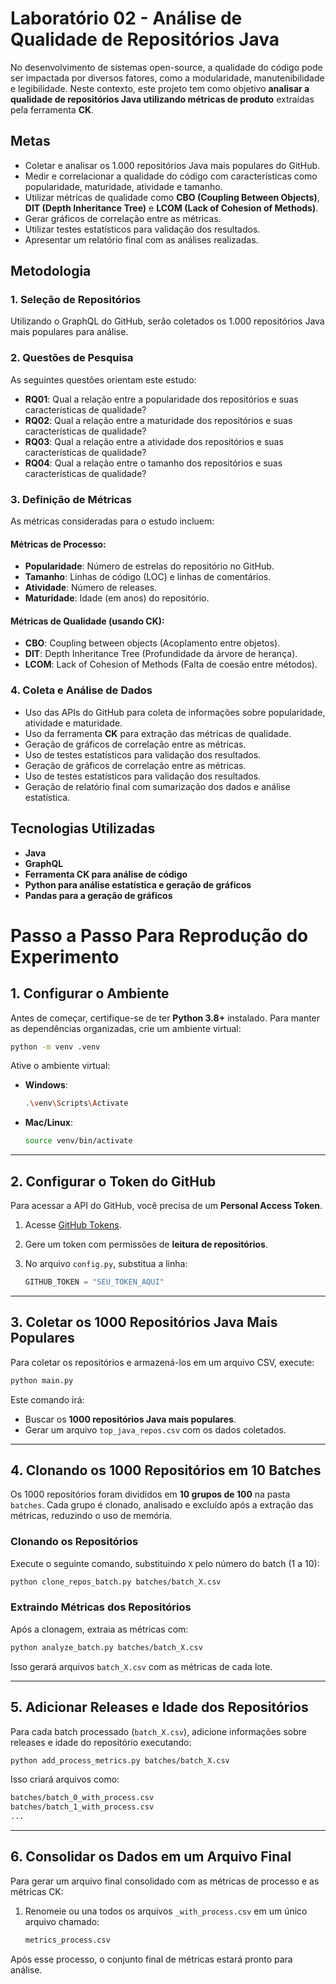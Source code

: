 # Laboratório 02 - Análise de Qualidade de Repositórios Java

No desenvolvimento de sistemas open-source, a qualidade do código pode ser impactada por diversos fatores, como a modularidade, manutenibilidade e legibilidade. Neste contexto, este projeto tem como objetivo **analisar a qualidade de repositórios Java utilizando métricas de produto** extraídas pela ferramenta **CK**.

## Metas

- Coletar e analisar os 1.000 repositórios Java mais populares do GitHub.
- Medir e correlacionar a qualidade do código com características como popularidade, maturidade, atividade e tamanho.
- Utilizar métricas de qualidade como **CBO (Coupling Between Objects)**, **DIT (Depth Inheritance Tree)** e **LCOM (Lack of Cohesion of Methods)**.
- Gerar gráficos de correlação entre as métricas.
- Utilizar testes estatísticos para validação dos resultados.
- Apresentar um relatório final com as análises realizadas.

## Metodologia

### 1. Seleção de Repositórios

Utilizando o GraphQL do GitHub, serão coletados os 1.000 repositórios Java mais populares para análise.

### 2. Questões de Pesquisa

As seguintes questões orientam este estudo:

- **RQ01**: Qual a relação entre a popularidade dos repositórios e suas características de qualidade?
- **RQ02**: Qual a relação entre a maturidade dos repositórios e suas características de qualidade?
- **RQ03**: Qual a relação entre a atividade dos repositórios e suas características de qualidade?
- **RQ04**: Qual a relação entre o tamanho dos repositórios e suas características de qualidade?

### 3. Definição de Métricas

As métricas consideradas para o estudo incluem:

#### Métricas de Processo:

- **Popularidade**: Número de estrelas do repositório no GitHub.
- **Tamanho**: Linhas de código (LOC) e linhas de comentários.
- **Atividade**: Número de releases.
- **Maturidade**: Idade (em anos) do repositório.

#### Métricas de Qualidade (usando CK):

- **CBO**: Coupling between objects (Acoplamento entre objetos).
- **DIT**: Depth Inheritance Tree (Profundidade da árvore de herança).
- **LCOM**:  Lack of Cohesion of Methods (Falta de coesão entre métodos).

### 4. Coleta e Análise de Dados

- Uso das APIs do GitHub para coleta de informações sobre popularidade, atividade e maturidade.
- Uso da ferramenta **CK** para extração das métricas de qualidade.
- Geração de gráficos de correlação entre as métricas.
- Uso de testes estatísticos para validação dos resultados.
- Geração de gráficos de correlação entre as métricas.
- Uso de testes estatísticos para validação dos resultados.
- Geração de relatório final com sumarização dos dados e análise estatística.

## Tecnologias Utilizadas

- **Java**
- **GraphQL**
- **Ferramenta CK para análise de código**
- **Python para análise estatística e geração de gráficos**
- **Pandas para a geração de gráficos**

# Passo a Passo Para Reprodução do Experimento

## 1. Configurar o Ambiente
Antes de começar, certifique-se de ter **Python 3.8+** instalado. Para manter as dependências organizadas, crie um ambiente virtual:

```sh
python -m venv .venv
```

Ative o ambiente virtual:
- **Windows**:
  ```sh
  .\venv\Scripts\Activate
  ```
- **Mac/Linux**:
  ```sh
  source venv/bin/activate
  ```

---

## 2. Configurar o Token do GitHub
Para acessar a API do GitHub, você precisa de um **Personal Access Token**.

1. Acesse [GitHub Tokens](https://github.com/settings/tokens).
2. Gere um token com permissões de **leitura de repositórios**.
3. No arquivo `config.py`, substitua a linha:

   ```python
   GITHUB_TOKEN = "SEU_TOKEN_AQUI"
   ```

---

## 3. Coletar os 1000 Repositórios Java Mais Populares
Para coletar os repositórios e armazená-los em um arquivo CSV, execute:

```sh
python main.py
```

Este comando irá:
- Buscar os **1000 repositórios Java mais populares**.
- Gerar um arquivo `top_java_repos.csv` com os dados coletados.

---

## 4. Clonando os 1000 Repositórios em 10 Batches
Os 1000 repositórios foram divididos em **10 grupos de 100** na pasta `batches`. Cada grupo é clonado, analisado e excluído após a extração das métricas, reduzindo o uso de memória.

### Clonando os Repositórios
Execute o seguinte comando, substituindo `X` pelo número do batch (1 a 10):

```sh
python clone_repos_batch.py batches/batch_X.csv
```

### Extraindo Métricas dos Repositórios
Após a clonagem, extraia as métricas com:

```sh
python analyze_batch.py batches/batch_X.csv
```

Isso gerará arquivos `batch_X.csv` com as métricas de cada lote.

---

## 5. Adicionar Releases e Idade dos Repositórios
Para cada batch processado (`batch_X.csv`), adicione informações sobre releases e idade do repositório executando:

```sh
python add_process_metrics.py batches/batch_X.csv
```

Isso criará arquivos como:

```sh
batches/batch_0_with_process.csv
batches/batch_1_with_process.csv
...
```

---

## 6. Consolidar os Dados em um Arquivo Final
Para gerar um arquivo final consolidado com as métricas de processo e as métricas CK:
1. Renomeie ou una todos os arquivos `_with_process.csv` em um único arquivo chamado:
   ```sh
   metrics_process.csv
   ```

Após esse processo, o conjunto final de métricas estará pronto para análise.

